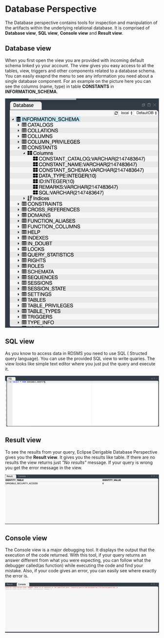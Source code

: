# Database Perspective

The Database perspective contains tools for inspection and manipulation of the artifacts within the underlying relational database. It is comprised of **Database view**, **SQL view**, **Console view** and **Result view**. 

## Database view

When you first open the view you are provided with incoming default schema linked yo your account. The view gives you easy access to all the tables, view, triggers and other components related to a database schema. You can easily exapnd the menu to see any information you need about a single database component. For an example on the picture here you can see the columns (name, type) in table **CONSTANTS** in **INFORMATION_SCHEMA**.

![databaseView](./resources/databaseview.png)

## SQL view

As you know to access data in RDSMS you need to use SQL ( Structed query language). You can use the provided SQL view to write quaries.
The view looks like simple text editor where you just put the query and execute it.

![sqlView](./resources/sqlview.png)

## Result view

To see the results from your query, Eclipse Derigable Database Perspective gives you the **Result view**. It gives you the results like table. If there are no results the view returns just *"No results"* message. If your query is wrong you get the error message in the view.

![resultView](./resources/resultview.png)

## Console view

The Console view is a major debugging tool. It displays the output that the execution of the code returned. With this tool, if your query returns an answer different from what you were expecting, you can follow what the debugger called(as function) while executing the code and find your mistake. Also, if your code gives an error, you can easily see where exactly the error is.

![consoleView](./resources/consoleview.png)

